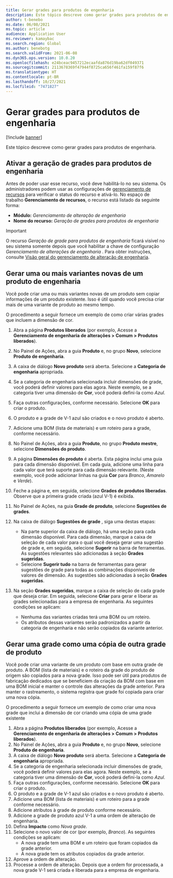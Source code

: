 ```yaml
---
title: Gerar grades para produtos de engenharia
description: Este tópico descreve como gerar grades para produtos de engenharia
author: t-benebo
ms.date: 06/08/2021
ms.topic: article
audience: Application User
ms.reviewer: kamaybac
ms.search.region: Global
ms.author: benebotg
ms.search.validFrom: 2021-06-08
ms.dyn365.ops.version: 10.0.20
ms.openlocfilehash: e24bceac9457212ecaafda876d19ba62df049371
ms.sourcegitcommit: 2113678369f47944f8725ca656f461fa159f87f6
ms.translationtype: HT
ms.contentlocale: pt-BR
ms.lasthandoff: 10/27/2021
ms.locfileid: "7471827"
---
```

# <a name="generate-variants-for-engineering-products"></a>Gerar grades para produtos de engenharia

[!include [banner](../includes/banner.md)]

Este tópico descreve como gerar grades para produtos de engenharia.

## <a name="turn-on-variant-generation-for-engineering-products"></a>Ativar a geração de grades para produtos de engenharia

Antes de poder usar esse recurso, você deve habilitá-lo no seu sistema. Os administradores podem usar as configurações de [gerenciamento de recursos](../../fin-ops-core/fin-ops/get-started/feature-management/feature-management-overview.md) para verificar o status do recurso e ativá-lo. No espaço de trabalho **Gerenciamento de recursos**, o recurso está listado da seguinte forma:

- **Módulo:** *Gerenciamento de alteração de engenharia*
- **Nome do recurso:** *Geração de grades para produtos de engenharia*

> [!IMPORTANT]
> O recurso *Geração de grade para produtos de engenharia* ficará visível no seu sistema somente depois que você habilitar a chave de configuração *Gerenciamento de alterações de engenharia* . Para obter instruções, consulte [Visão geral do gerenciamento de alteração de engenharia](product-engineering-overview.md).

## <a name="generate-one-or-more-new-variants-of-an-engineering-product"></a>Gerar uma ou mais variantes novas de um produto de engenharia

Você pode criar uma ou mais variantes novas de um produto sem copiar informações de um produto existente. Isso é útil quando você precisa criar mais de uma variante de produto ao mesmo tempo.

O procedimento a seguir fornece um exemplo de como criar várias grades que incluem a dimensão de cor.

1. Abra a página **Produtos liberados** (por exemplo, Acesse a **Gerenciamento de engenharia de alterações \> Comum \> Produtos liberados**).
1. No Painel de Ações, abra a guia **Produto** e, no grupo **Novo**, selecione **Produto de engenharia**.
1. A caixa de diálogo **Novo produto** será aberta. Selecione a **Categoria de engenharia** apropriada.
1. Se a categoria de engenharia selecionada incluir dimensões de grade, você poderá definir valores para elas agora. Neste exemplo, se a categoria tiver uma dimensão de **Cor**, você poderá defini-la como *Azul*.
1. Faça outras configurações, conforme necessário. Selecione **OK** para criar o produto.
1. O produto e a grade de V-1 azul são criados e o novo produto é aberto.
1. Adicione uma BOM (lista de materiais) e um roteiro para a grade, conforme necessário.
1. No Painel de Ações, abra a guia **Produto**, no grupo **Produto mestre**, selecione **Dimensões do produto**.
1. A página **Dimensões do produto** é aberta. Esta página inclui uma guia para cada dimensão disponível. Em cada guia, adicione uma linha para cada valor que terá suporte para cada dimensão relevante. (Neste exemplo, você pode adicionar linhas na guia **Cor** para *Branco*, *Amarelo* e *Verde*).
1. Feche a página e, em seguida, selecione **Grades de produtos liberadas**. Observe que a primeira grade criada (azul V-1) é exibida.
1. No Painel de Ações, na guia **Grade de produto**, selecione **Sugestões de grades**.
1. Na caixa de diálogo **Sugestões de grade** , siga uma destas etapas:

    - Na parte superior da caixa de diálogo, há uma seção para cada dimensão disponível. Para cada dimensão, marque a caixa de seleção de cada valor para o qual você deseja gerar uma sugestão de grade e, em seguida, selecione **Sugerir** na barra de ferramentas. As sugestões relevantes são adicionadas à seção **Grades sugeridas**.
    - Selecione **Sugerir tudo** na barra de ferramentas para gerar sugestões de grade para todas as combinações disponíveis de valores de dimensão. As sugestões são adicionadas à seção **Grades sugeridas**.

1. Na seção **Grades sugeridas**, marque a caixa de seleção de cada grade que deseja criar. Em seguida, selecione **Criar** para gerar e liberar as grades selecionadas para a empresa de engenharia. As seguintes condições se aplicam:

    - Nenhuma das variantes criadas terá uma BOM ou um roteiro.
    - Os atributos dessas variantes serão padronizados a partir da categoria de engenharia e não serão copiados da variante anterior.

## <a name="generate-a-variant-as-a-copy-of-another-product-variant"></a>Gerar uma grade como uma cópia de outra grade de produto

Você pode criar uma variante de um produto com base em outra grade de produto. A BOM (lista de materiais) e o roteiro da grade do produto de origem são copiados para a nova grade. Isso pode ser útil para produtos de fabricação dedicados que se beneficiem da criação da BOM com base em uma BOM inicial e manter o controle das alterações da grade anterior. Para manter o rastreamento, o sistema registra que grade foi copiada para criar uma nova cópia.

O procedimento a seguir fornece um exemplo de como criar uma nova grade que inclui a dimensão de cor criando uma cópia de uma grade existente

1. Abra a página **Produtos liberados** (por exemplo, Acesse a **Gerenciamento de engenharia de alterações \> Comum \> Produtos liberados**).
1. No Painel de Ações, abra a guia **Produto** e, no grupo **Novo**, selecione **Produto de engenharia**.
1. A caixa de diálogo **Novo produto** será aberta. Selecione a **Categoria de engenharia** apropriada.
1. Se a categoria de engenharia selecionada incluir dimensões de grade, você poderá definir valores para elas agora. Neste exemplo, se a categoria tiver uma dimensão de **Cor**, você poderá defini-la como *Azul*.
1. Faça outras configurações, conforme necessário. Selecione **OK** para criar o produto.
1. O produto e a grade de V-1 azul são criados e o novo produto é aberto.
1. Adicione uma BOM (lista de materiais) e um roteiro para a grade conforme necessário.
1. Adicione atributos à grade de produto conforme necessário.
1. Adicione a grade de produto azul V-1 a uma ordem de alteração de engenharia.
1. Defina **Impacto** como *Nova grade*.
1. Selecione o novo valor de cor (por exemplo, *Branco*). As seguintes condições se aplicam: 
    - A nova grade tem uma BOM e um roteiro que foram copiados da grade anterior.
    - A nova grade tem os atributos copiados da grade anterior.
1. Aprove a ordem de alteração.
1. Processe a ordem de alteração. Depois que a ordem for processada, a nova grade V-1 será criada e liberada para a empresa de engenharia.
